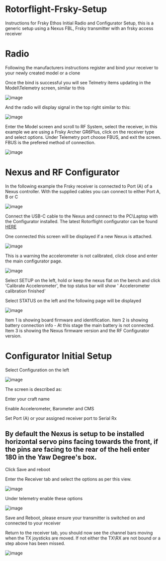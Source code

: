 # Rotorflight-Frsky-Setup
Instructions for Frsky Ethos Initial Radio and Configurator Setup, this is a generic setup using a Nexus FBL, Frsky transmitter with an frsky access receiver

# Radio

Following the manufacturers instructions register and bind your receiver to your newly created model or a clone

Once the bind is successful you will see Telmetry items updating in the Model\Telemetry screen, similar to this

![image](https://github.com/jimmy6616/Rotorflight-Frsky-Setup/blob/img/setup1.png)

And the radio will display signal in the top right similar to this:

![image](https://github.com/jimmy6616/Rotorflight-Frsky-Setup/blob/img/setup1-1.png)
 

Enter the Model screen and scroll to RF System, select the receiver, in this example we are using a Frsky Archer GR6Plus, click on the receiver type and select options. Under Telemetry port choose FBUS, and exit the screen. FBUS is the prefered method of connection.

![image](https://github.com/jimmy6616/Rotorflight-Frsky-Setup/blob/img/receiver-f.bus2.jpg)


# Nexus and RF Configurator

In the following example the Frsky receiver is connected to Port (A) of a Nexus controller. With the supplied cables you can connect to either Port A, B or C

![image](https://github.com/jimmy6616/Rotorflight-Frsky-Setup/blob/img/nexus1.jpg)

Connect the USB-C cable to the Nexus and connect to the PC\Laptop with the Configurator installed. The latest Rotorflight configurator can be found [HERE](https://github.com/rotorflight/rotorflight-firmware/releases)

One connected this screen will be displayed if a new Nexus is attached.

![image](https://github.com/jimmy6616/Rotorflight-Frsky-Setup/blob/img/setup-page1.png)

This is a warning the accelerometer is not calibrated, click close and enter the main configurator page. 

![image](https://github.com/jimmy6616/Rotorflight-Frsky-Setup/blob/img/setup-page2.png)


Select SETUP on the left, hold or keep the nexus flat on the bench and click 'Calibrate Accelerometer', the top status bar will show ' Accelerometer calibration finished'

Select STATUS on the left and the following page will be displayed

![image](https://github.com/jimmy6616/Rotorflight-Frsky-Setup/blob/img/setup-page3.png)

Item 1 is showing board firmware and identification.
Item 2 is showing battery connection info - At this stage the main battery is not connected.
Item 3 is showing the Nexus firmware version and the RF Configurator version.

# Configurator Initial Setup

Select Configuration on the left

![image](https://github.com/jimmy6616/Rotorflight-Frsky-Setup/blob/img/setup-page4.png)

The screen is described as:

Enter your craft name

Enable Accelerometer, Barometer and CMS

Set Port (A) or your assigned receiver port to Serial Rx

## By default the Nexus is setup to be installed horizontal servo pins facing towards the front, if the pins are facing to the rear of the heli enter 180 in the Yaw Degree's box.

Click Save and reboot

Enter the Receiver tab and select the options as per this view.

![image](https://github.com/jimmy6616/Rotorflight-Frsky-Setup/blob/img/setup-page5.png)

Under telemetry enable these options

![image](https://github.com/jimmy6616/Rotorflight-Frsky-Setup/blob/img/setup-page6.png)

Save and Reboot, please ensure your transmitter is switched on and connected to your receiver

Return to the receiver tab, you should now see the channel bars moving when the TX joysticks are moved. If not either the TX\RX are not bound or a step above has been missed.

![image](https://github.com/jimmy6616/Rotorflight-Frsky-Setup/blob/img/setup-page7.png)
















